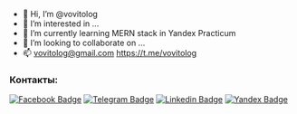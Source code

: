 - 👋 Hi, I’m @vovitolog
- 👀 I’m interested in ...
- 🌱 I’m currently learning MERN stack in Yandex Practicum
- 💞️ I’m looking to collaborate on ...
- 📫 vovitolog@gmail.com https://t.me/vovitolog


### Контакты:
[![Facebook Badge](https://img.shields.io/badge/vovitolog-facebook?style=flat&color=00ABEC&logoColor=white&logo=facebook)](https://www.facebook.com/mindwrk "Connect on FaceBook")
[![Telegram Badge](https://img.shields.io/badge/@vovitolog-telegram?style=flat&color=2AA7DA&logoColor=white&logo=telegram)](https://t.me/vovitolog "Contact on Telegram")
[![Linkedin Badge](https://img.shields.io/badge/%40vladimir-linkedin?style=flat&color=0077b5&logoColor=white&logo=linkedin)](https://www.linkedin.com/in/vovitolog/ "Connect on LinkedIn")
[![Yandex Badge](https://img.shields.io/badge/vovitolog@yandex.ru-email?style=flat&color=C5211E&logoColor=white&logo=Mail.Ru)](mailto:vovitolog@yandex.ru "Email me")
<!---
vovitolog/vovitolog is a ✨ special ✨ repository because its `README.md` (this file) appears on your GitHub profile.
You can click the Preview link to take a look at your changes.
--->
